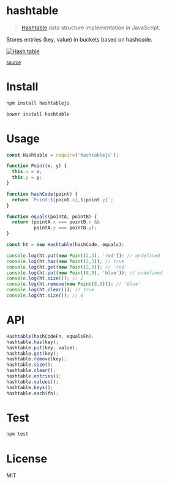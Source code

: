 # hashtable

> [Hashtable](https://en.wikipedia.org/wiki/Hash_table) data structure implementation in JavaScript.

Stores entries (key, value) in buckets based on hashcode.

[![Hash table](https://upload.wikimedia.org/wikipedia/commons/thumb/7/7d/Hash_table_3_1_1_0_1_0_0_SP.svg/315px-Hash_table_3_1_1_0_1_0_0_SP.svg.png)](https://en.wikipedia.org/wiki/Hash_table)

<sup>[source](https://en.wikipedia.org/wiki/Hash_table)</sup>

# Install

```bash
npm install hashtablejs
```

```bash
bower install hashtable
```

# Usage

```javascript
const Hashtable = require('hashtablejs');

function Point(x, y) {
  this.x = x;
  this.y = y;
}

function hashCode(point) {
  return `Point:${point.x},${point.y}`;
}

function equals(pointA, pointB) {
  return (pointA.x === pointB.x &&
          pointA.y === pointB.y);
}

const ht = new Hashtable(hashCode, equals);

console.log(ht.put(new Point(2,3), 'red')); // undefined
console.log(ht.has(new Point(2,3)); // true
console.log(ht.get(new Point(2,3)); // 'red'
console.log(ht.put(new Point(8,9), 'blue')); // undefined
console.log(ht.size()); // 2
console.log(ht.remove(new Point(8,9))); // 'blue'
console.log(ht.clear()); // true
console.log(ht.size()); // 0
```

# API

```javascript
Hashtable(hashCodeFn, equalsFn);
hashtable.has(key);
hashtable.put(key, value);
hashtable.get(key);
hashtable.remove(key);
hashtable.size();
hashtable.clear();
hashtable.entries();
hashtable.values();
hashtable.keys();
hashtable.each(fn);
```

# Test

```bash
npm test
```

# License

MIT
